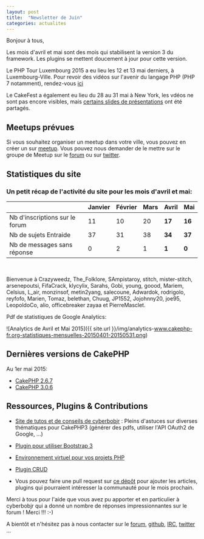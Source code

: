 ```yaml
---
layout: post
title:  "Newsletter de Juin"
categories: actualites
---
```


Bonjour à tous,

Les mois d'avril et mai sont des mois qui stabilisent la version 3 du framework.
Les plugins se mettent doucement à jour pour cette version.

Le PHP Tour Luxembourg 2015 a eu lieu les 12 et 13 mai derniers, à
Luxembourg-Ville.
Pour revoir des vidéos sur l'avenir du langage PHP (PHP 7 notamment), rendez-vous
[ici](https://www.youtube.com/playlist?list=PL9zDdgiGjkIc_1wnKTdU68dmVZ77ayPwW)

Le CakeFest a également eu lieu du 28 au 31 mai à New York, les vdéos ne sont
pas encore visibles, mais
[certains slides de présentations](http://fr.slideshare.net/josezap1/agile-database-access)
ont été partagés.

Meetups prévues
---------------

Si vous souhaitez organiser un meetup dans votre ville, vous pouvez en créer un
sur [meetup](http://www.meetup.com/CakePHP-France). Vous pouvez nous demander
de le mettre sur le groupe de Meetup sur le
[forum](forum.cakephp-fr.org/viewtopic.php?id=7291) ou sur
[twitter](https://twitter.com/cakephpfr).

Statistiques du site
--------------------

### Un petit récap de l'activité du site pour les mois d'avril et mai:


|                                 |Janvier | Février |   Mars   |  Avril |   Mai   |
|---------------------------------|--------|---------|----------|--------|---------|
|Nb d'inscriptions sur le forum   |   11   |   10    |    20    | **17** |  **16** |
|Nb de sujets Entraide            |   37   |   31    |    38    | **34** |  **37** |
|Nb de messages sans réponse      |   0    |   2     |    1     | **1**  |  **0**  |

<br>

Bienvenue à Crazyweedz, The_Folklore, SAmpistaroy, stitch, mister-stitch,
arsenepoutsi, FifaCrack, klycylix, Sarahs, Gobi, young, goood, Mariem, Celsius,
L_air, monzinsof, metin2yang, salecoune, Adwardok, rodrigolo, reyfofo, Marien,
Tomaz, belethan, Chuug, JP1552, Jojohnny20, joe95, LeopoldoCo, alio, officebreaker
zayaa et PierreMasclet.


Pdf de statistiques de Google Analytics:

![Analytics de Avril et Mai 2015]({{ site.url }}/img/analytics-www.cakephp-fr.org-statistiques-mensuelles-20150401-20150531.png)

Dernières versions de CakePHP
-----------------------------

Au 1er mai 2015:

- [CakePHP 2.6.7](https://github.com/cakephp/cakephp/releases/tag/2.6.7)
- [CakePHP 3.0.6](https://github.com/cakephp/cakephp/releases/tag/3.0.6)

Ressources, Plugins & Contributions
-----------------------------------

- [Site de tutos et de conseils de cyberbobjr](http://caketuts.key-conseil.fr/) : Pleins d'astuces sur diverses
  thématiques pour CakePHP3 (générer des pdfs, utiliser l'API OAuth2 de Google, ...)
- [Plugin pour utiliser Bootstrap 3](https://github.com/FriendsOfCake/bootstrap-ui)
- [Environnement virtuel pour vos projets PHP](https://github.com/alt3/cakebox)
- [Plugin CRUD](https://github.com/FriendsOfCake/crud)

- Vous pouvez faire une pull request sur [ce dépôt](https://github.com/cakephp-fr/cakephp-fr.github.io/blob/master/_drafts/2015-05-01-newsletter-mai-2015.md) pour ajouter les articles, plugins qui pourraient intéresser la communauté
pour le mois prochain.


Merci à tous pour l'aide que vous avez pu apporter et en particulier à
cyberbobjr qui a donné un nombre de réponses impressionnantes sur le forum !
Merci !!! :-)


A bientôt et n'hésitez pas à nous contacter sur le
[forum](http://forum.cakephp-fr.org), [github](https://github.com/cakephp-fr),
[IRC](http://www.cakephp-fr.org/irc), [twitter](https://twitter.com/cakephpfr) ...
